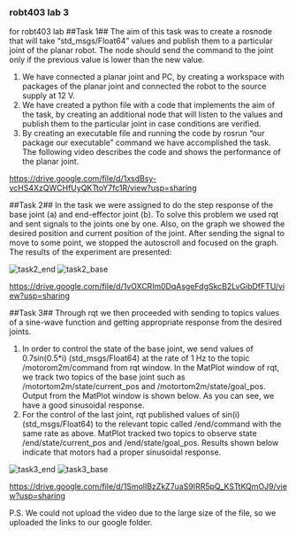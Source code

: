 ### robt403 lab 3 ###
for robt403 lab
##Task 1##
The aim of this task was to create a rosnode that will take “std_msgs/Float64” values and publish them to a particular joint of the planar robot. The node should send the command to the joint only if the previous value is lower than the new value.  
1) We have connected a planar joint and PC, by creating a workspace with packages of the planar joint and connected the robot to the source supply at 12 V. 
2) We have created a python file with a code that implements the aim of the task, by creating an additional node that will listen to the values and publish them to the particular joint in case conditions are verified. 
3) By creating an executable file and running the code by rosrun “our package our executable” command we have accomplished the task.  
The following video describes the code and shows the performance of the planar joint.

https://drive.google.com/file/d/1xsdBsy-vcHS4XzQWCHfUyQKTtoY7fc1R/view?usp=sharing

##Task 2##
In the task we were assigned to do the step response of the base joint (a) and end-effector joint (b). To solve this problem we used rqt and sent signals to the joints one by one. Also, on the graph we showed the desired position and current position of the joint. After sending the signal to move to some point, we stopped the autoscroll and focused on the graph. The results of the experiment are presented:

![task2_end](https://user-images.githubusercontent.com/112862577/190898389-7e91fff6-5d8a-4666-91c8-53c1aed9ef45.jpg)
![task2_base](https://user-images.githubusercontent.com/112862577/190898391-2d702368-6f21-47c6-9e4d-ec3fc0b98c93.jpg)

https://drive.google.com/file/d/1vOXCRlm0DqAsgeFdgSkcB2LvGibDfFTU/view?usp=sharing

##Task 3##
Through rqt we then proceeded with sending to topics values of a sine-wave function and getting appropriate response from the desired joints.
1. In order to control the state of the base joint, we send values of 0.7sin(0.5*i) (std_msgs/Float64) at the rate of 1 Hz to the topic /motorom2m/command from rqt window. In the MatPlot window of rqt,
we track two topics of the base joint such as /motortom2m/state/current_pos and 
/motortom2m/state/goal_pos. Output from the MatPlot window is shown below. As you can see, we have a good sinusoidal response.
2. For the control of the last joint, rqt published values of sin(i) (std_msgs/Float64) to the relevant topic called /end/command with the same rate as above. MatPlot tracked two topics to observe state /end/state/current_pos  and /end/state/goal_pos. Results shown below indicate that motors had a proper sinusoidal response.

![task3_end](https://user-images.githubusercontent.com/112862577/190898433-a522e340-f43a-400a-8932-b42971128d79.jpg)
![task3_base](https://user-images.githubusercontent.com/112862577/190898443-77da5617-9b22-4b36-be5a-49803aec459b.jpg)

https://drive.google.com/file/d/1SmolIBzZkZ7uaS9IRR5pQ_KSTtKQmOJ9/view?usp=sharing

P.S. We could not upload the video due to the large size of the file, so we uploaded the links to our google folder.



